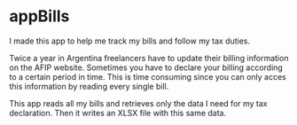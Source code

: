 # appBills
I made this app to help me track my bills and follow my tax duties.

Twice a year in Argentina freelancers have to update their billing information on the AFIP website. Sometimes you have to declare your billing according to a certain period in time. This is time consuming since you can only acces this information by reading every single bill.

This app reads all my bills and retrieves only the data I need for my tax declaration. Then it writes an XLSX file with this same data.
